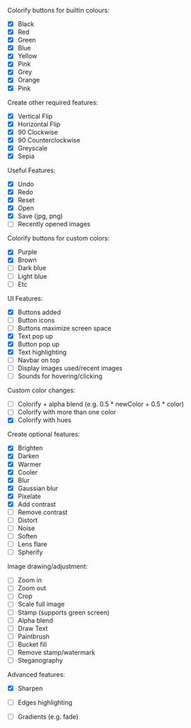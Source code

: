 Colorify buttons for builtin colours: 
- [x] Black
- [x] Red
- [x] Green
- [x] Blue
- [x] Yellow
- [x] Pink
- [x] Grey
- [x] Orange
- [x] Pink

Create other required features: 
- [x] Vertical Flip
- [x] Horizontal Flip
- [x] 90 Clockwise
- [x] 90 Counterclockwise
- [x] Greyscale
- [x] Sepia

Useful Features: 
- [x] Undo
- [x] Redo
- [x] Reset
- [x] Open
- [x] Save (jpg, png)
- [ ] Recently opened images

Colorify buttons for custom colors: 
- [x] Purple
- [x] Brown
- [ ] Dark blue
- [ ] Light blue
- [ ] Etc

UI Features: 
- [x] Buttons added
- [ ] Button icons
- [ ] Buttons maximize screen space
- [x] Text pop up
- [x] Button pop up
- [x] Text highlighting
- [ ] Navbar on top
- [ ] Display images used/recent images
- [ ] Sounds for hovering/clicking

Custom color changes: 
- [ ] Colorify + alpha blend (e.g. 0.5 * newColor + 0.5 * color)
- [ ] Colorify with more than one color 
- [x] Colorify with hues

Create optional features: 
- [x] Brighten
- [x] Darken
- [x] Warmer
- [x] Cooler
- [x] Blur
- [x] Gaussian blur
- [x] Pixelate
- [x] Add contrast
- [ ] Remove contrast
- [ ] Distort
- [ ] Noise
- [ ] Soften
- [ ] Lens flare
- [ ] Spherify

Image drawing/adjustment: 
- [ ] Zoom in
- [ ] Zoom out
- [ ] Crop
- [ ] Scale full image
- [ ] Stamp (supports green screen)
- [ ] Alpha blend
- [ ] Draw Text
- [ ] Paintbrush
- [ ] Bucket fill
- [ ] Remove stamp/watermark
- [ ] Steganography

Advanced features: 
- [x] Sharpen 
- [ ] Edges highlighting
- [ ] Gradients (e.g. fade)

